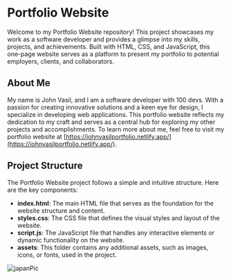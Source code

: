 # Portfolio Website

Welcome to my Portfolio Website repository! This project showcases my work as a software developer and provides a glimpse into my skills, projects, and achievements. Built with HTML, CSS, and JavaScript, this one-page website serves as a platform to present my portfolio to potential employers, clients, and collaborators.

## About Me

My name is John Vasil, and I am a software developer with 100 devs. With a passion for creating innovative solutions and a keen eye for design, I specialize in developing web applications. This portfolio website reflects my dedication to my craft and serves as a central hub for exploring my other projects and accomplishments. To learn more about me, feel free to visit my portfolio website at [https://johnvasilportfolio.netlify.app/](https://johnvasilportfolio.netlify.app/).

## Project Structure

The Portfolio Website project follows a simple and intuitive structure. Here are the key components:

- **index.html**: The main HTML file that serves as the foundation for the website structure and content.
- **styles.css**: The CSS file that defines the visual styles and layout of the website.
- **script.js**: The JavaScript file that handles any interactive elements or dynamic functionality on the website.
- **assets**: This folder contains any additional assets, such as images, icons, or fonts, used in the project.

![japanPic](https://github.com/jfvasil/portfilioWebsite/assets/97997236/a24a8e81-5918-4367-90df-b4e5ec8fba2a)
